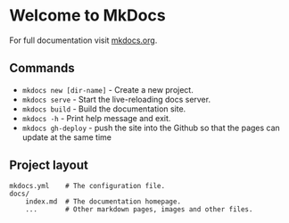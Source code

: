 # Welcome to MkDocs

For full documentation visit [mkdocs.org](https://www.mkdocs.org).

## Commands

* `mkdocs new [dir-name]` - Create a new project.
* `mkdocs serve` - Start the live-reloading docs server.
* `mkdocs build` - Build the documentation site.
* `mkdocs -h` - Print help message and exit.
* `mkdocs gh-deploy` - push the site into the Github so that the pages can update at the same time

## Project layout

    mkdocs.yml    # The configuration file.
    docs/
        index.md  # The documentation homepage.
        ...       # Other markdown pages, images and other files.
